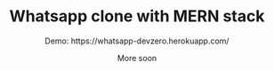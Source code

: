 <h1 align="center">Whatsapp clone with MERN stack</h1>
<p align="center">Demo: https://whatsapp-devzero.herokuapp.com/</p>
<p align="center">More soon</p>
